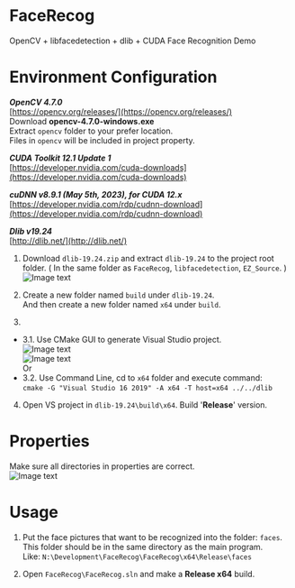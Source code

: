 # FaceRecog
OpenCV + libfacedetection + dlib + CUDA Face Recognition Demo  
  
# Environment Configuration
***OpenCV 4.7.0***  
[https://opencv.org/releases/](https://opencv.org/releases/)  
Download **opencv-4.7.0-windows.exe**  
Extract `opencv` folder to your prefer location.  
Files in `opencv` will be included in project property.  
  
***CUDA Toolkit 12.1 Update 1***  
[https://developer.nvidia.com/cuda-downloads](https://developer.nvidia.com/cuda-downloads)  
  
***cuDNN v8.9.1 (May 5th, 2023), for CUDA 12.x***  
[https://developer.nvidia.com/rdp/cudnn-download](https://developer.nvidia.com/rdp/cudnn-download)  
  
***Dlib v19.24***  
[http://dlib.net/](http://dlib.net/)  
  
1. Download `dlib-19.24.zip` and extract `dlib-19.24` to the project root folder. ( In the same folder as `FaceRecog`, `libfacedetection`, `EZ_Source`. )  
![Image text](https://imgur.com/CJImt2N)  
  
2. Create a new folder named `build` under `dlib-19.24`.  
And then create a new folder named `x64` under `build`.  
  
3. 
- 3.1. Use CMake GUI to generate Visual Studio project.  
![Image text](https://imgur.com/zWAVF5m)  
![Image text](https://imgur.com/ReFzrGw)   
Or  
- 3.2. Use Command Line, cd to `x64` folder and execute command:  
`cmake -G "Visual Studio 16 2019" -A x64 -T host=x64 ../../dlib`  
  
4. Open VS project in `dlib-19.24\build\x64`. Build '**Release**' version.  
  
# Properties
Make sure all directories in properties are correct.  
![Image text](https://imgur.com/undefined)  
  
# Usage
1. Put the face pictures that want to be recognized into the folder: `faces`.  
This folder should be in the same directory as the main program.  
Like: `N:\Development\FaceRecog\FaceRecog\x64\Release\faces`  
  
2. Open `FaceRecog\FaceRecog.sln` and make a **Release x64** build.  
  
